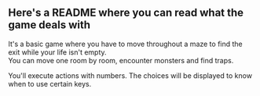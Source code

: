 ## Here's a README where you can read what the game deals with

It's a basic game where you have to move throughout a maze to find the exit while your life isn't empty. <br>
You can move one room by room, encounter monsters and find traps. 

You'll execute actions with numbers.
The choices will be displayed to know when to use certain keys.